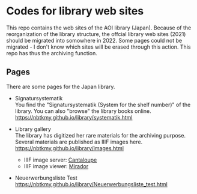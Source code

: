 # Codes for library web sites
This repo contains the web sites of the AOI library (Japan).
Because of the reorganization of the library structure, the offcial library web sites (2021) should be migrated into somowhere in 2022.
Some pages could not be migrated - I don't know which sites will be erased through this action.
This repo has thus the archiving function.

## Pages

There are some pages for the Japan library.  

* Signatursystematik  
You find the "Signatursystematik (System for the shelf number)" of the library. You can also "browse" the library books online.  
https://nbtkmy.github.io/library/systematik.html

* Library gallery  
The library has digitized her rare materials for the archiving purpose. Several materials are published as IIIF images here.  
https://nbtkmy.github.io/library/images.html  

    * IIIF image server: [Cantaloupe](https://cantaloupe-project.github.io/)  
    * IIIF image viewer: [Mirador](https://projectmirador.org/)  

* Neuerwerbungsliste Test  
https://nbtkmy.github.io/library/Neuerwerbungsliste_test.html
